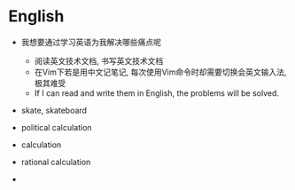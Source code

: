 # English
- 我想要通过学习英语为我解决哪些痛点呢
    - 阅读英文技术文档, 书写英文技术文档
    - 在Vim下若是用中文记笔记, 每次使用Vim命令时却需要切换会英文输入法, 极其难受
    - If I can read and write them in English, the problems will be solved.

- skate, skateboard
- political calculation
- calculation
- rational calculation
- 